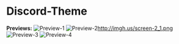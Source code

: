 # Discord-Theme

**Previews:**
![Preview-1](http://imgh.us/screen-1_1.png)
![Preview-2](http://imgh.us/screen-3.png)http://imgh.us/screen-2_1.png
![Preview-3](http://imgh.us/screen-2_1.png)
![Preview-4](http://imgh.us/screen-4.png)

